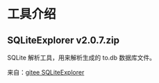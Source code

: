 # 工具介绍

## SQLiteExplorer v2.0.7.zip

SQLite 解析工具，用来解析生成的 to.db 数据库文件。

来自：[gitee SQLiteExplorer](https://gitee.com/chuck_wilson/SQLiteExplorer/releases)
